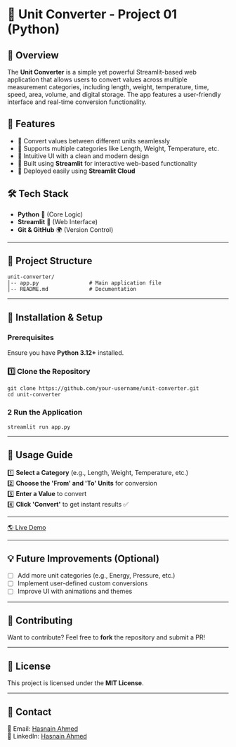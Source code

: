 # 📏 Unit Converter - Project 01 (Python)

## 📝 Overview
The **Unit Converter** is a simple yet powerful Streamlit-based web application that allows users to convert values across multiple measurement categories, including length, weight, temperature, time, speed, area, volume, and digital storage. The app features a user-friendly interface and real-time conversion functionality.

## 🚀 Features
- 🔹 Convert values between different units seamlessly
- 🔹 Supports multiple categories like Length, Weight, Temperature, etc.
- 🔹 Intuitive UI with a clean and modern design
- 🔹 Built using **Streamlit** for interactive web-based functionality
- 🔹 Deployed easily using **Streamlit Cloud**

## 🛠️ Tech Stack
- **Python** 🐍 (Core Logic)
- **Streamlit** 🎈 (Web Interface)
- **Git & GitHub** 🌍 (Version Control)

---

## 📂 Project Structure
```
unit-converter/
│-- app.py                # Main application file
│-- README.md             # Documentation
```

---

## 🔧 Installation & Setup
### Prerequisites
Ensure you have **Python 3.12+** installed.

### 1️⃣ Clone the Repository
```
git clone https://github.com/your-username/unit-converter.git
cd unit-converter
```


### 2️ Run the Application
```
streamlit run app.py
```

---

## 🎯 Usage Guide
1️⃣ **Select a Category** (e.g., Length, Weight, Temperature, etc.)  
2️⃣ **Choose the 'From' and 'To' Units** for conversion  
3️⃣ **Enter a Value** to convert  
4️⃣ **Click 'Convert'** to get instant results ✅

---

[🌎 Live Demo]()

---

## 💡 Future Improvements (Optional)
- [ ] Add more unit categories (e.g., Energy, Pressure, etc.)
- [ ] Implement user-defined custom conversions
- [ ] Improve UI with animations and themes

---

## 🤝 Contributing
Want to contribute? Feel free to **fork** the repository and submit a PR!

---

## 📜 License
This project is licensed under the **MIT License**.

---

## 📩 Contact
📧 Email: [Hasnain Ahmed](hasnainzahoor1996@gmail.com)  
🔗 LinkedIn: [Hasnain Ahmed](https://www.linkedin.com/in/hasnainahmed90s/)

